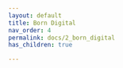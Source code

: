 ```yaml
---
layout: default
title: Born Digital
nav_order: 4
permalink: docs/2_born_digital
has_children: true

---
```

